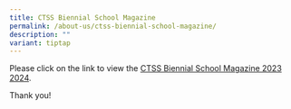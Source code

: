```yaml
---
title: CTSS Biennial School Magazine
permalink: /about-us/ctss-biennial-school-magazine/
description: ""
variant: tiptap
---
```

<p>Please click on the link to view the&nbsp;<a href="https://drive.google.com/file/d/1rUPsbj1i1Kze-kBA6jzTrR2RhVJnwN4P/view?usp=drive_link" rel="noopener nofollow" target="_blank">CTSS Biennial School Magazine 2023 2024</a>.</p>
<p>Thank you!</p>